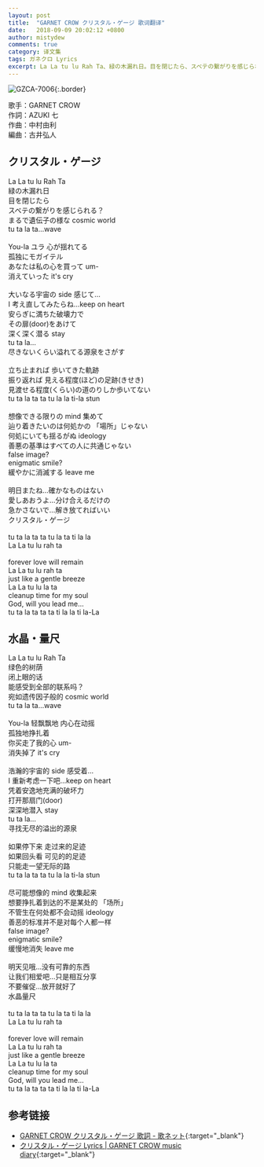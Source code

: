 ```yaml
---
layout: post
title:  "GARNET CROW クリスタル・ゲージ 歌词翻译"
date:   2018-09-09 20:02:12 +0800
author: mistydew
comments: true
category: 译文集
tags: ガネクロ Lyrics
excerpt: La La tu lu Rah Ta、緑の木漏れ日。目を閉じたら、スベテの繋がりを感じられる？まるで遺伝子の様な cosmic world、tu ta la ta...wave。
---
```

![GZCA-7006](https://crowsub.github.io/assets/images/discography/single/GZCA-7006.jpg){:.border}

歌手：GARNET CROW<br>
作詞：AZUKI 七<br>
作曲：中村由利<br>
編曲：古井弘人

<div class="lyric-original">
  <h2>クリスタル・ゲージ</h2>
  <p>
    La La tu lu Rah Ta<br>
    緑の木漏れ日<br>
    目を閉じたら<br>
    スベテの繋がりを感じられる？<br>
    まるで遺伝子の様な cosmic world<br>
    tu ta la ta...wave<br>
    <br>
    You-la ユラ 心が揺れてる<br>
    孤独にモガイテル<br>
    あなたは私の心を買って um-<br>
    消えていった it's cry<br>
    <br>
    大いなる宇宙の side 感じて…<br>
    I 考え直してみたらね…keep on heart<br>
    安らぎに満ちた破壊力で<br>
    その扉(door)をあけて<br>
    深く深く潜る stay<br>
    tu ta la...<br>
    尽きないくらい溢れてる源泉をさがす<br>
    <br>
    立ち止まれば 歩いてきた軌跡<br>
    振り返れば 見える程度(ほど)の足跡(きせき)<br>
    見渡せる程度(くらい)の道のりしか歩いてない<br>
    tu ta la ta ta tu la la ti-la stun<br>
    <br>
    想像できる限りの mind 集めて<br>
    辿り着きたいのは何処かの 「場所」じゃない<br>
    何処にいても揺るがぬ ideology<br>
    善悪の基準はすべての人に共通じゃない<br>
    false image?<br>
    enigmatic smile?<br>
    緩やかに消滅する leave me<br>
    <br>
    明日またね…確かなものはない<br>
    愛しあおうよ…分け合えるだけの<br>
    急かさないで…解き放てればいい<br>
    クリスタル・ゲージ<br>
    <br>
    tu ta la ta ta tu la ta ti la la<br>
    La La tu lu rah ta<br>
    <br>
    forever love will remain<br>
    La La tu lu rah ta<br>
    just like a gentle breeze<br>
    La La tu lu la ta<br>
    cleanup time for my soul<br>
    God, will you lead me...<br>
    tu ta la ta ta ta ti la la ti la-La
  </p>
</div>

<div class="lyric-translation">
  <h2>水晶・量尺</h2>
  <p>
    La La tu lu Rah Ta<br>
    绿色的树荫<br>
    闭上眼的话<br>
    能感受到全部的联系吗？<br>
    宛如遗传因子般的 cosmic world<br>
    tu ta la ta...wave<br>
    <br>
    You-la 轻飘飘地 内心在动摇<br>
    孤独地挣扎着<br>
    你买走了我的心 um-<br>
    消失掉了 it's cry<br>
    <br>
    浩瀚的宇宙的 side 感受着…<br>
    I 重新考虑一下吧…keep on heart<br>
    凭着安逸地充满的破坏力<br>
    打开那扇门(door)<br>
    深深地潜入 stay<br>
    tu ta la...<br>
    寻找无尽的溢出的源泉<br>
    <br>
    如果停下来 走过来的足迹<br>
    如果回头看 可见的的足迹<br>
    只能走一望无际的路<br>
    tu ta la ta ta tu la la ti-la stun<br>
    <br>
    尽可能想像的 mind 收集起来<br>
    想要挣扎着到达的不是某处的 「场所」<br>
    不管生在何处都不会动摇 ideology<br>
    善恶的标准并不是对每个人都一样<br>
    false image?<br>
    enigmatic smile?<br>
    缓慢地消失 leave me<br>
    <br>
    明天见哦…没有可靠的东西<br>
    让我们相爱吧…只是相互分享<br>
    不要催促…放开就好了<br>
    水晶量尺<br>
    <br>
    tu ta la ta ta tu la ta ti la la<br>
    La La tu lu rah ta<br>
    <br>
    forever love will remain<br>
    La La tu lu rah ta<br>
    just like a gentle breeze<br>
    La La tu lu la ta<br>
    cleanup time for my soul<br>
    God, will you lead me...<br>
    tu ta la ta ta ta ti la la ti la-La
  </p>
</div>

## 参考链接

* [GARNET CROW クリスタル・ゲージ 歌詞 - 歌ネット](https://www.uta-net.com/song/16488){:target="_blank"}
* [クリスタル・ゲージ Lyrics \| GARNET CROW music diary](https://crowsub.github.io/lyrics/original/クリスタル・ゲージ.html){:target="_blank"}
